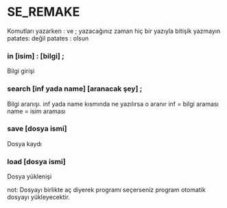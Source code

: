 # SE_REMAKE
Komutları yazarken : ve ; yazacağınız zaman hiç bir yazıyla bitişik yazmayın
patates: değil patates : olsun

### in [isim] : [bilgi] ;
Bilgi girişi


### search [inf yada name] [aranacak şey] ;
Bilgi aranışı.
inf yada name kısmında ne yazılırsa o aranır
inf = bilgi araması
name = isim araması

### save [dosya ismi]
Dosya kaydı

### load [dosya ismi]
Dosya yüklenişi

not: Dosyayı birlikte aç diyerek programı seçerseniz program otomatik dosyayı yükleyecektir.
